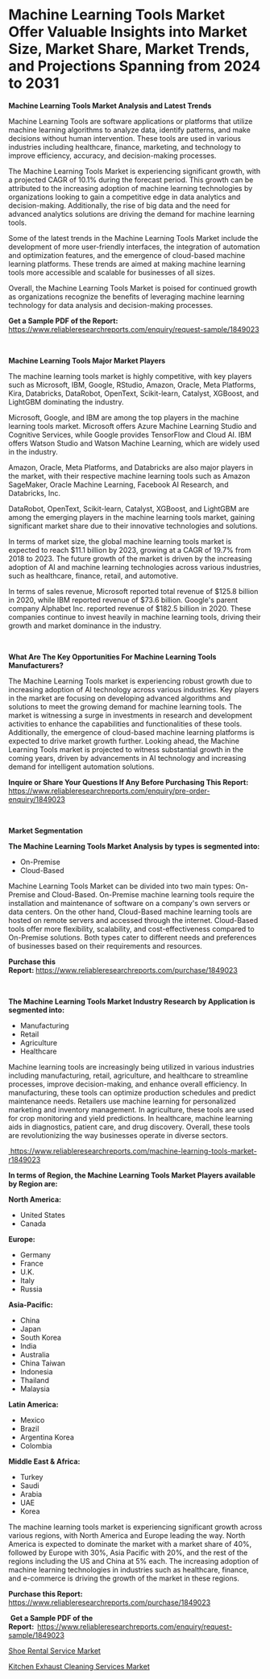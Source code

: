 <p><h1>Machine Learning Tools Market Offer Valuable Insights into Market Size, Market Share, Market Trends, and Projections Spanning from 2024 to 2031</h1></p><p><strong>Machine Learning Tools Market Analysis and Latest Trends</strong></p>
<p><p>Machine Learning Tools are software applications or platforms that utilize machine learning algorithms to analyze data, identify patterns, and make decisions without human intervention. These tools are used in various industries including healthcare, finance, marketing, and technology to improve efficiency, accuracy, and decision-making processes.</p><p>The Machine Learning Tools Market is experiencing significant growth, with a projected CAGR of 10.1% during the forecast period. This growth can be attributed to the increasing adoption of machine learning technologies by organizations looking to gain a competitive edge in data analytics and decision-making. Additionally, the rise of big data and the need for advanced analytics solutions are driving the demand for machine learning tools.</p><p>Some of the latest trends in the Machine Learning Tools Market include the development of more user-friendly interfaces, the integration of automation and optimization features, and the emergence of cloud-based machine learning platforms. These trends are aimed at making machine learning tools more accessible and scalable for businesses of all sizes.</p><p>Overall, the Machine Learning Tools Market is poised for continued growth as organizations recognize the benefits of leveraging machine learning technology for data analysis and decision-making processes.</p></p>
<p><strong>Get a Sample PDF of the Report:&nbsp;</strong> <a href="https://www.reliableresearchreports.com/enquiry/request-sample/1849023">https://www.reliableresearchreports.com/enquiry/request-sample/1849023</a></p>
<p>&nbsp;</p>
<p><strong>Machine Learning Tools Major Market Players</strong></p>
<p><p>The machine learning tools market is highly competitive, with key players such as Microsoft, IBM, Google, RStudio, Amazon, Oracle, Meta Platforms, Kira, Databricks, DataRobot, OpenText, Scikit-learn, Catalyst, XGBoost, and LightGBM dominating the industry.</p><p>Microsoft, Google, and IBM are among the top players in the machine learning tools market. Microsoft offers Azure Machine Learning Studio and Cognitive Services, while Google provides TensorFlow and Cloud AI. IBM offers Watson Studio and Watson Machine Learning, which are widely used in the industry.</p><p>Amazon, Oracle, Meta Platforms, and Databricks are also major players in the market, with their respective machine learning tools such as Amazon SageMaker, Oracle Machine Learning, Facebook AI Research, and Databricks, Inc.</p><p>DataRobot, OpenText, Scikit-learn, Catalyst, XGBoost, and LightGBM are among the emerging players in the machine learning tools market, gaining significant market share due to their innovative technologies and solutions.</p><p>In terms of market size, the global machine learning tools market is expected to reach $11.1 billion by 2023, growing at a CAGR of 19.7% from 2018 to 2023. The future growth of the market is driven by the increasing adoption of AI and machine learning technologies across various industries, such as healthcare, finance, retail, and automotive.</p><p>In terms of sales revenue, Microsoft reported total revenue of $125.8 billion in 2020, while IBM reported revenue of $73.6 billion. Google's parent company Alphabet Inc. reported revenue of $182.5 billion in 2020. These companies continue to invest heavily in machine learning tools, driving their growth and market dominance in the industry.</p></p>
<p>&nbsp;</p>
<p><strong>What Are The Key Opportunities For Machine Learning Tools Manufacturers?</strong></p>
<p><p>The Machine Learning Tools market is experiencing robust growth due to increasing adoption of AI technology across various industries. Key players in the market are focusing on developing advanced algorithms and solutions to meet the growing demand for machine learning tools. The market is witnessing a surge in investments in research and development activities to enhance the capabilities and functionalities of these tools. Additionally, the emergence of cloud-based machine learning platforms is expected to drive market growth further. Looking ahead, the Machine Learning Tools market is projected to witness substantial growth in the coming years, driven by advancements in AI technology and increasing demand for intelligent automation solutions.</p></p>
<p><strong>Inquire or Share Your Questions If Any Before Purchasing This Report:</strong> <a href="https://www.reliableresearchreports.com/enquiry/pre-order-enquiry/1849023">https://www.reliableresearchreports.com/enquiry/pre-order-enquiry/1849023</a></p>
<p>&nbsp;</p>
<p><strong>Market Segmentation</strong></p>
<p><strong>The Machine Learning Tools Market Analysis by types is segmented into:</strong></p>
<p><ul><li>On-Premise</li><li>Cloud-Based</li></ul></p>
<p><p>Machine Learning Tools Market can be divided into two main types: On-Premise and Cloud-Based. On-Premise machine learning tools require the installation and maintenance of software on a company's own servers or data centers. On the other hand, Cloud-Based machine learning tools are hosted on remote servers and accessed through the internet. Cloud-Based tools offer more flexibility, scalability, and cost-effectiveness compared to On-Premise solutions. Both types cater to different needs and preferences of businesses based on their requirements and resources.</p></p>
<p><strong>Purchase this Report:&nbsp;</strong><a href="https://www.reliableresearchreports.com/purchase/1849023">https://www.reliableresearchreports.com/purchase/1849023</a></p>
<p>&nbsp;</p>
<p><strong>The Machine Learning Tools Market Industry Research by Application is segmented into:</strong></p>
<p><ul><li>Manufacturing</li><li>Retail</li><li>Agriculture</li><li>Healthcare</li></ul></p>
<p><p>Machine learning tools are increasingly being utilized in various industries including manufacturing, retail, agriculture, and healthcare to streamline processes, improve decision-making, and enhance overall efficiency. In manufacturing, these tools can optimize production schedules and predict maintenance needs. Retailers use machine learning for personalized marketing and inventory management. In agriculture, these tools are used for crop monitoring and yield predictions. In healthcare, machine learning aids in diagnostics, patient care, and drug discovery. Overall, these tools are revolutionizing the way businesses operate in diverse sectors.</p></p>
<p><a href="https://www.reliableresearchreports.com/machine-learning-tools-market-r1849023">&nbsp;https://www.reliableresearchreports.com/machine-learning-tools-market-r1849023</a></p>
<p><strong>In terms of Region, the Machine Learning Tools Market Players available by Region are:</strong></p>
<p>
    <p> <strong> North America: </strong>
        <ul>
            <li>United States</li>
            <li>Canada</li>
        </ul>
        </p> 
    <p> <strong> Europe: </strong>
        <ul>
            <li>Germany</li>
            <li>France</li>
            <li>U.K.</li>
            <li>Italy</li>
            <li>Russia</li>
        </ul>
        </p> 
    <p> <strong> Asia-Pacific: </strong>
        <ul>
            <li>China</li>
            <li>Japan</li>
            <li>South Korea</li>
            <li>India</li>
            <li>Australia</li>
            <li>China Taiwan</li>
            <li>Indonesia</li>
            <li>Thailand</li>
            <li>Malaysia</li>
        </ul>
        </p> 
    <p> <strong> Latin America: </strong>
        <ul>
            <li>Mexico</li>
            <li>Brazil</li>
            <li>Argentina Korea</li>
            <li>Colombia</li>
        </ul>
        </p> 
    <p> <strong> Middle East & Africa: </strong>
        <ul>
            <li>Turkey</li>
            <li>Saudi</li>
            <li>Arabia</li>
            <li>UAE</li>
            <li>Korea</li>
        </ul>
    </p>
    </p>
<p><p>The machine learning tools market is experiencing significant growth across various regions, with North America and Europe leading the way. North America is expected to dominate the market with a market share of 40%, followed by Europe with 30%, Asia Pacific with 20%, and the rest of the regions including the US and China at 5% each. The increasing adoption of machine learning technologies in industries such as healthcare, finance, and e-commerce is driving the growth of the market in these regions.</p></p>
<p><strong>Purchase this Report: </strong><a href="https://www.reliableresearchreports.com/purchase/1849023">https://www.reliableresearchreports.com/purchase/1849023</a></p>
<p>&nbsp;<strong>Get a Sample PDF of the Report:&nbsp;&nbsp;</strong><a href="https://www.reliableresearchreports.com/enquiry/request-sample/1849023">https://www.reliableresearchreports.com/enquiry/request-sample/1849023</a></p>
<p><strong></strong></p>
<p><p><a href="https://github.com/AnnChovey2023/Market-Research-Report-List-1/blob/main/shoe-rental-service-market.md">Shoe Rental Service Market</a></p><p><a href="https://github.com/ZackaryHalvorson2023/Market-Research-Report-List-1/blob/main/kitchen-exhaust-cleaning-services-market.md">Kitchen Exhaust Cleaning Services Market</a></p></p>